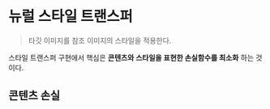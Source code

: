 # 뉴럴 스타일 트랜스퍼
> 타깃 이미지를 참조 이미지의 스타일을 적용한다.
   
스타일 트랜스퍼 구현에서 핵심은 __콘텐츠와 스타일을 표현한 손실함수를 최소화__ 하는 것이다.
   
## 콘텐츠 손실
